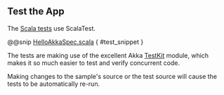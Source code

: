 Test the App
------------

The <a href="#code/src/test/scala/HelloAkkaSpec.scala" class="shortcut">Scala tests</a> use ScalaTest.

@@snip [HelloAkkaSpec.scala]($g8srctest$/scala/HelloAkkaSpec.scala) { #test_snippet }

The tests are making use of the excellent Akka
<a href="http://doc.akka.io/docs/akka/2.5.1/scala/testing.html" target="_blank">TestKit</a> module,
which makes it so much easier to test and verify concurrent code.

Making changes to the sample's source or the test source will cause the tests to be automatically re-run.
